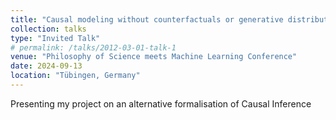 ```yaml
---
title: "Causal modeling without counterfactuals or generative distributions"
collection: talks
type: "Invited Talk"
# permalink: /talks/2012-03-01-talk-1
venue: "Philosophy of Science meets Machine Learning Conference"
date: 2024-09-13
location: "Tübingen, Germany"
---
```


Presenting my project on an alternative formalisation of Causal Inference